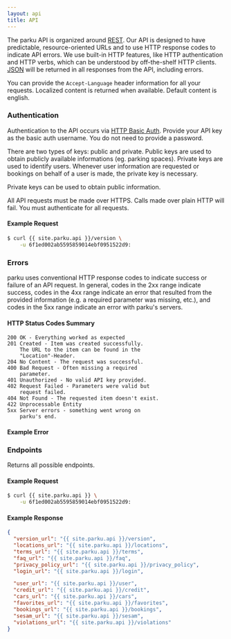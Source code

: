 ```yaml
---
layout: api
title: API
---
```


The parku API is organized around [REST][REST]. Our API is designed to have predictable, resource-oriented URLs and to use HTTP response codes to indicate API errors. We use built-in HTTP features, like HTTP authentication and HTTP verbs, which can be understood by off-the-shelf HTTP clients. [JSON][JSON] will be returned in all responses from the API, including errors.

You can provide the `Accept-Language` header information for all your requests. Localized content is returned when available. Default content is english.

### Authentication

Authentication to the API occurs via [HTTP Basic Auth][HTTP Basic Auth]. Provide your API key as the basic auth username. You do not need to provide a password.

There are two types of keys: public and private. Public keys are used to obtain publicly available informations (eg. parking spaces). Private keys are used to identify users. Whenever user information are requested or bookings on behalf of a user is made, the private key is necessary.

Private keys can be used to obtain public information.

All API requests must be made over HTTPS. Calls made over plain HTTP will fail. You must authenticate for all requests.

#### Example Request

```sh
$ curl {{ site.parku.api }}/version \
    -u 6f1ed002ab5595859014ebf0951522d9:
```

### Errors

parku uses conventional HTTP response codes to indicate success or failure of an API request. In general, codes in the 2xx range indicate success, codes in the 4xx range indicate an error that resulted from the provided information (e.g. a required parameter was missing, etc.), and codes in the 5xx range indicate an error with parku's servers.

#### HTTP Status Codes Summary

```
200 OK - Everything worked as expected
201 Created - Item was created successfully.
    The URL to the item can be found in the
	"Location"-Header.
204 No Content - The request was successful.
400 Bad Request - Often missing a required
	parameter.
401 Unauthorized - No valid API key provided.
402 Request Failed - Parameters were valid but
	request failed.
404 Not Found - The requested item doesn't exist.
422 Unprocessable Entity
5xx Server errors - something went wrong on
	parku's end.
```

#### Example Error

### Endpoints

Returns all possible endpoints.

#### Example Request

```sh
$ curl {{ site.parku.api }} \
    -u 6f1ed002ab5595859014ebf0951522d9:
```

#### Example Response

```json
{
  "version_url": "{{ site.parku.api }}/version",
  "locations_url": "{{ site.parku.api }}/locations",
  "terms_url": "{{ site.parku.api }}/terms",
  "faq_url": "{{ site.parku.api }}/faq",
  "privacy_policy_url": "{{ site.parku.api }}/privacy_policy",
  "login_url": "{{ site.parku.api }}/login",

  "user_url": "{{ site.parku.api }}/user",
  "credit_url": "{{ site.parku.api }}/credit",
  "cars_url": "{{ site.parku.api }}/cars",
  "favorites_url": "{{ site.parku.api }}/favorites",
  "bookings_url": "{{ site.parku.api }}/bookings",
  "sesam_url": "{{ site.parku.api }}/sesam",
  "violations_url": "{{ site.parku.api }}/violations"
}
```


  [REST]: http://en.wikipedia.org/wiki/Representational_State_Transfer
  [JSON]: http://www.json.org/
  [HTTP Basic Auth]: http://en.wikipedia.org/wiki/Basic_access_authentication
  [HTTPS]: http://en.wikipedia.org/wiki/HTTP_Secure
